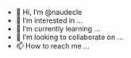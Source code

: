 - 👋 Hi, I’m @naudecle
- 👀 I’m interested in ...
- 🌱 I’m currently learning ...
- 💞️ I’m looking to collaborate on ...
- 📫 How to reach me ...

<!---
naudecle/naudecle is a ✨ special ✨ repository because its `README.md` (this file) appears on your GitHub profile.
You can click the Preview link to take a look at your changes.
--->
